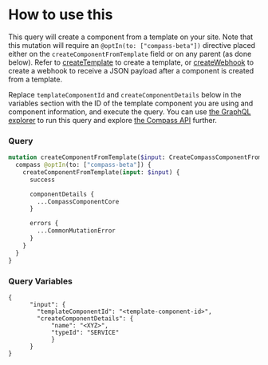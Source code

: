# How to use this

This query will create a component from a template on your site. Note that this mutation will require an `@optIn(to: ["compass-beta"])` directive placed either on the `createComponentFromTemplate` field or on any parent (as done below). Refer to [createTemplate](../create-template/README.md) to create a template, or [createWebhook](../create-webhook/README.md) to create a webhook to receive a JSON payload after a component is created from a template.

Replace `templateComponentId` and `createComponentDetails` below in the variables section with the ID of the template component you are using and component information, and execute the query. You can use [the GraphQL explorer](https://developer.atlassian.com/cloud/compass/graphql/explorer/) to run this query and explore [the Compass API](https://developer.atlassian.com/cloud/compass/graphql/) further.


### Query

```graphql
mutation createComponentFromTemplate($input: CreateCompassComponentFromTemplateInput!) {
  compass @optIn(to: ["compass-beta"]) {
    createComponentFromTemplate(input: $input) {
      success

      componentDetails {
        ...CompassComponentCore
      }

      errors {
        ...CommonMutationError
      }
    }
  }
}


```

### Query Variables

```
{
      "input": {
        "templateComponentId": "<template-component-id>",
        "createComponentDetails": {
            "name": "<XYZ>",
            "typeId": "SERVICE"
            }
      }
}
```
